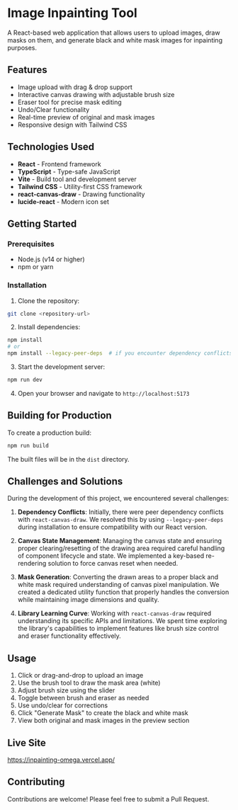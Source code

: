 # Image Inpainting Tool

A React-based web application that allows users to upload images, draw masks on them, and generate black and white mask images for inpainting purposes.

## Features

- Image upload with drag & drop support
- Interactive canvas drawing with adjustable brush size
- Eraser tool for precise mask editing
- Undo/Clear functionality
- Real-time preview of original and mask images
- Responsive design with Tailwind CSS

## Technologies Used

- **React** - Frontend framework
- **TypeScript** - Type-safe JavaScript
- **Vite** - Build tool and development server
- **Tailwind CSS** - Utility-first CSS framework
- **react-canvas-draw** - Drawing functionality
- **lucide-react** - Modern icon set

## Getting Started

### Prerequisites

- Node.js (v14 or higher)
- npm or yarn

### Installation

1. Clone the repository:

```bash
git clone <repository-url>
```

2. Install dependencies:

```bash
npm install
# or
npm install --legacy-peer-deps  # if you encounter dependency conflicts
```

3. Start the development server:

```bash
npm run dev
```

4. Open your browser and navigate to `http://localhost:5173`

## Building for Production

To create a production build:

```bash
npm run build
```

The built files will be in the `dist` directory.

## Challenges and Solutions

During the development of this project, we encountered several challenges:

1. **Dependency Conflicts**: Initially, there were peer dependency conflicts with `react-canvas-draw`. We resolved this by using `--legacy-peer-deps` during installation to ensure compatibility with our React version.

2. **Canvas State Management**: Managing the canvas state and ensuring proper clearing/resetting of the drawing area required careful handling of component lifecycle and state. We implemented a key-based re-rendering solution to force canvas reset when needed.

3. **Mask Generation**: Converting the drawn areas to a proper black and white mask required understanding of canvas pixel manipulation. We created a dedicated utility function that properly handles the conversion while maintaining image dimensions and quality.

4. **Library Learning Curve**: Working with `react-canvas-draw` required understanding its specific APIs and limitations. We spent time exploring the library's capabilities to implement features like brush size control and eraser functionality effectively.

## Usage

1. Click or drag-and-drop to upload an image
2. Use the brush tool to draw the mask area (white)
3. Adjust brush size using the slider
4. Toggle between brush and eraser as needed
5. Use undo/clear for corrections
6. Click "Generate Mask" to create the black and white mask
7. View both original and mask images in the preview section

## Live Site

https://inpainting-omega.vercel.app/

## Contributing

Contributions are welcome! Please feel free to submit a Pull Request.
